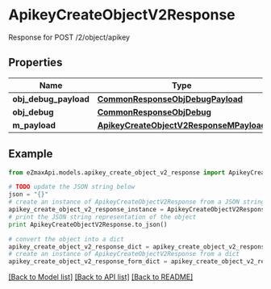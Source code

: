 # ApikeyCreateObjectV2Response

Response for POST /2/object/apikey

## Properties
Name | Type | Description | Notes
------------ | ------------- | ------------- | -------------
**obj_debug_payload** | [**CommonResponseObjDebugPayload**](CommonResponseObjDebugPayload.md) |  | 
**obj_debug** | [**CommonResponseObjDebug**](CommonResponseObjDebug.md) |  | [optional] 
**m_payload** | [**ApikeyCreateObjectV2ResponseMPayload**](ApikeyCreateObjectV2ResponseMPayload.md) |  | 

## Example

```python
from eZmaxApi.models.apikey_create_object_v2_response import ApikeyCreateObjectV2Response

# TODO update the JSON string below
json = "{}"
# create an instance of ApikeyCreateObjectV2Response from a JSON string
apikey_create_object_v2_response_instance = ApikeyCreateObjectV2Response.from_json(json)
# print the JSON string representation of the object
print ApikeyCreateObjectV2Response.to_json()

# convert the object into a dict
apikey_create_object_v2_response_dict = apikey_create_object_v2_response_instance.to_dict()
# create an instance of ApikeyCreateObjectV2Response from a dict
apikey_create_object_v2_response_form_dict = apikey_create_object_v2_response.from_dict(apikey_create_object_v2_response_dict)
```
[[Back to Model list]](../README.md#documentation-for-models) [[Back to API list]](../README.md#documentation-for-api-endpoints) [[Back to README]](../README.md)


